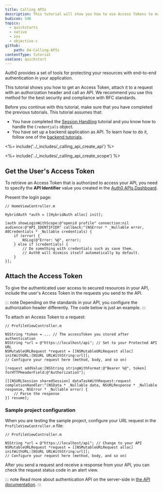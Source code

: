 ```yaml
---
title: Calling APIs
description: This tutorial will show you how to use Access Tokens to make authenticated API calls, using NSURLSession.
budicon: 546
topics:
  - quickstarts
  - native
  - ios
  - objective-c
github:
    path: 04-Calling-APIs
contentType: tutorial
useCase: quickstart
---
```


Auth0 provides a set of tools for protecting your resources with end-to-end authentication in your application.

This tutorial shows you how to get an Access Token, attach it to a request with an authorization header and call an API. We recommend you use this method for the best security and compliance with RFC standards.

Before you continue with this tutorial, make sure that you have completed the previous tutorials. This tutorial assumes that:
* You have completed the [Session Handling](/quickstart/native/ios-objc/03-user-sessions) tutorial and you know how to handle the `Credentials` object.
* You have set up a backend application as API. To learn how to do it, follow one of the [backend tutorials](/quickstart/backend).

<%= include('../_includes/_calling_api_create_api') %>

<%= include('../_includes/_calling_api_create_scope') %>

## Get the User's Access Token

To retrieve an Access Token that is authorized to access your API, you need to specify the **API Identifier** value you created in the [Auth0 APIs Dashboard](https://manage.auth0.com/#/apis).

Present the login page:

```objc
// HomeViewController.m

HybridAuth *auth = [[HybridAuth alloc] init];

[auth showLoginWithScope:@"openid profile" connection:nil audience:@"API_IDENTIFIER" callback:^(NSError * _Nullable error, A0Credentials * _Nullable credentials) {
    if (error) {
        NSLog(@"Error: %@", error);
    } else if (credentials) {
        // Do something with credentials such as save them.
        // Auth0 will dismiss itself automatically by default.
    }
}];
```

## Attach the Access Token

To give the authenticated user access to secured resources in your API, include the user's Access Token in the requests you send to the API.

::: note
Depending on the standards in your API, you configure the authorization header differently. The code below is just an example.
:::

To attach an Access Token to a request:

```objc
// ProfileViewController.m

NSString *token = ... // The accessToken you stored after authentication
NSString *url = @"https://localhost/api"; // Set to your Protected API URL
NSMutableURLRequest *request = [[NSMutableURLRequest alloc] initWithURL:[NSURL URLWithString:url]];
// Configure your request here (method, body, and so on)

[request addValue:[NSString stringWithFormat:@"Bearer %@", token] forHTTPHeaderField:@"Authorization"];

[[[NSURLSession sharedSession] dataTaskWithRequest:request completionHandler:^(NSData * _Nullable data, NSURLResponse * _Nullable response, NSError * _Nullable error) {
    // Parse the response
}] resume];
```

### Sample project configuration

When you are testing the sample project, configure your URL request in the `ProfileViewController.m` file:

```objc
// ProfileViewController.m

NSString *url = @"https://localhost/api"; // Change to your API
NSMutableURLRequest *request = [[NSMutableURLRequest alloc] initWithURL:[NSURL URLWithString:url]];
// Configure your request here (method, body, and so on)
```

After you send a request and receive a response from your API, you can check the request status code in an alert view.

::: note
Read more about authentication API on the server-side in [the API documentation](/api/authentication).
:::
